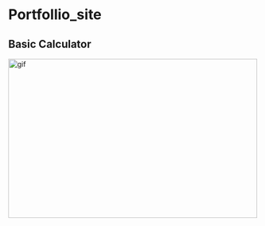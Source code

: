 # Portfollio_site

## Basic Calculator
<p><img align="left" alt="gif" src="https://github.com/Anwar720/Portfolio/media/portfolio/img/calculator.gif" width="500" height="320"/></p>
